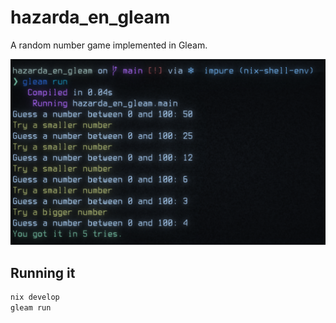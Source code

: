 # hazarda_en_gleam

A random number game implemented in Gleam.

![screenshot](./hazarda_en_gleam.png)

## Running it

```sh
nix develop
gleam run
```
